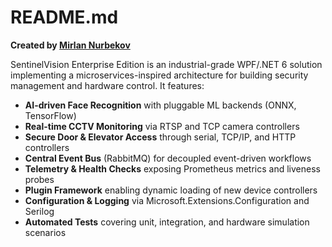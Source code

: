 # README.md

**Created by [Mirlan Nurbekov](https://github.com/MirlanNurbekov)**

SentinelVision Enterprise Edition is an industrial-grade WPF/.NET 6 solution implementing a microservices-inspired architecture for building security management and hardware control. It features:

- **AI-driven Face Recognition** with pluggable ML backends (ONNX, TensorFlow)
- **Real-time CCTV Monitoring** via RTSP and TCP camera controllers
- **Secure Door & Elevator Access** through serial, TCP/IP, and HTTP controllers
- **Central Event Bus** (RabbitMQ) for decoupled event-driven workflows
- **Telemetry & Health Checks** exposing Prometheus metrics and liveness probes
- **Plugin Framework** enabling dynamic loading of new device controllers
- **Configuration & Logging** via Microsoft.Extensions.Configuration and Serilog
- **Automated Tests** covering unit, integration, and hardware simulation scenarios
